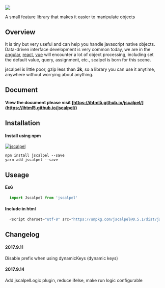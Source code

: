 
![](./logo/logox3.png)

A small feature library that makes it easier to manipulate objects
## Overview

It is tiny but very useful and can help you handle javascript native objects. Data-driven interface development is very common today, we are in the [angular](https://github.com/angular/angular), [react](http://www.github.com/facebook/react), [vue](http://www.github.com/vuejs/vue) will encounter a lot of object processing, including set the default value, query, assignment, etc., scalpel is born for this scene.

jscalpel is little poor, gzip less than **3k**, so a library you can use it anytime, anywhere without worrying about anything.

## Document

#### View the document please visit [https://ihtml5.github.io/jscalpel/](https://ihtml5.github.io/jscalpel/)

## Installation

#### Install using npm 
[![jscalpel](https://nodei.co/npm/jscalpel.png)](https://npmjs.org/package/jscalpel)
``` 
npm install jscalpel --save
yarn add jscalpel --save
```

## Useage

#### Es6
```javascript
  import Jscalpel from 'jscalpel'
```
#### Include in html
```javascript
  <script charset="utf-8" src="https://unpkg.com/jscalpel@0.5.1/dist/jscalpel.min.js"></script>
```

## Changelog

#### 2017.9.11

Disable prefix when using dynamicKeys (dynamic keys)

#### 2017.9.14

Add jscalpelLogic plugin, reduce ifelse, make run logic configurable

